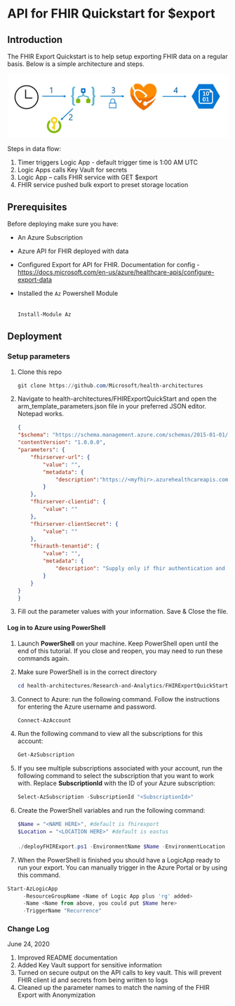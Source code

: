 # API for FHIR Quickstart for $export

## Introduction

The FHIR Export Quickstart is to help setup exporting FHIR data on a regular basis. Below is a simple architecture and steps.

![Architecture](./FHIRExportQuickstartArchitecture.jpg)

Steps in data flow:

1. Timer triggers Logic App - default trigger time is 1:00 AM UTC
2. Logic Apps calls Key Vault for secrets
3. Logic App – calls FHIR service with GET $export
4. FHIR service pushed bulk export to preset storage location

## Prerequisites

Before deploying make sure you have:

- An Azure Subscription
- Azure API for FHIR deployed with data
- Configured Export for API for FHIR. Documentation for config - <https://docs.microsoft.com/en-us/azure/healthcare-apis/configure-export-data>
- Installed the `Az` Powershell Module
  
  ```PowerShell

  Install-Module Az
  ```

## Deployment

### Setup parameters

1. Clone this repo

    ```powershell
    git clone https://github.com/Microsoft/health-architectures
    ```

2. Navigate to health-architectures/FHIRExportQuickStart and open the arm_template_parameters.json file in your preferred JSON editor. Notepad works.

    ```json
    {
    "$schema": "https://schema.management.azure.com/schemas/2015-01-01/deploymentParameters.json#",
    "contentVersion": "1.0.0.0",
    "parameters": {
        "fhirserver-url": {
            "value": "",
            "metadata": {
                "description":"https://<myfhir>.azurehealthcareapis.com  WARNING: make sure to remove the forward slash / after .com If you are using the FHIR Proxy enter the fhir proxy url."
            }
        },
        "fhirserver-clientid": {
            "value": ""
        },
        "fhirserver-clientSecret": {
            "value": ""
        },
        "fhirauth-tenantid": {
            "value": "",
            "metadata": {
                "description": "Supply only if fhir authentication and the deployment subscription are not in the same tenant. If you are unsure leave NULL or remove segment"
            }
        }
    }
    }
    ```

3. Fill out the parameter values with your information. Save & Close the file.

#### Log in to Azure using PowerShell

1. Launch **PowerShell** on your machine. Keep PowerShell open until the end of this tutorial. If you close and reopen, you may need to run these commands again.

2. Make sure PowerShell is in the correct directory

   ```powershell
   cd health-architectures/Research-and-Analytics/FHIRExportQuickStart
    ```

3. Connect to Azure: run the following command. Follow the instructions for entering the Azure username and password.

    ```powershell
    Connect-AzAccount
    ```

4. Run the following command to view all the subscriptions for this account:

    ```powershell
    Get-AzSubscription
    ```

5. If you see multiple subscriptions associated with your account, run the following command to select the subscription that you want to work with. Replace **SubscriptionId** with the ID of your Azure subscription:

    ```powershell
    Select-AzSubscription -SubscriptionId "<SubscriptionId>"
    ```

6. Create the PowerShell variables and run the following command:

    ```powershell
    $Name = "<NAME HERE>", #default is fhirexport
    $Location = "<LOCATION HERE>" #default is eastus

    ./deployFHIRExport.ps1 -EnvironmentName $Name -EnvironmentLocation $Location
    ```

7. When the PowerShell is finished you should have a LogicApp ready to run your export. You can manually trigger in the Azure Portal or by using this command.

```powershell
Start-AzLogicApp
     -ResourceGroupName <Name of Logic App plus 'rg' added>
     -Name <Name from above, you could put $Name here>
     -TriggerName "Recurrence"
```

### Change Log

June 24, 2020

1. Improved README documentation
2. Added Key Vault support for sensitive information
3. Turned on secure output on the API calls to key vault. This will prevent FHIR client id and secrets from being written to logs
4. Cleaned up the parameter names to match the naming of the FHIR Export with Anonymization
